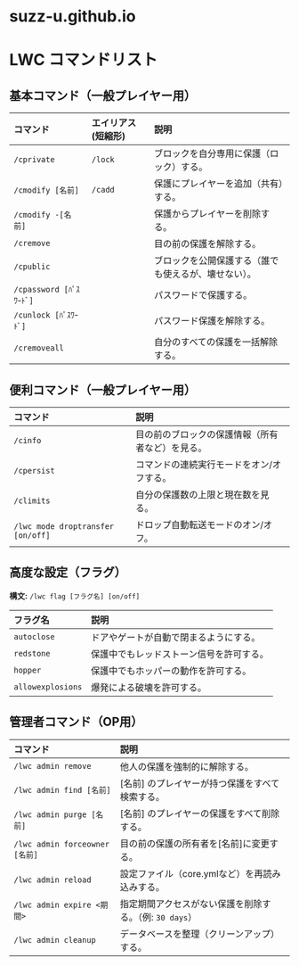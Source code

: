# suzz-u.github.io
# LWC コマンドリスト

## 基本コマンド（一般プレイヤー用）

| コマンド | エイリアス (短縮形) | 説明 |
| :--- | :--- | :--- |
| `/cprivate` | `/lock` | ブロックを自分専用に保護（ロック）する。 |
| `/cmodify [名前]` | `/cadd` | 保護にプレイヤーを追加（共有）する。 |
| `/cmodify -[名前]` | | 保護からプレイヤーを削除する。 |
| `/cremove` | | 目の前の保護を解除する。 |
| `/cpublic` | | ブロックを公開保護する（誰でも使えるが、壊せない）。 |
| `/cpassword [ﾊﾟｽﾜｰﾄﾞ]` | | パスワードで保護する。 |
| `/cunlock [ﾊﾟｽﾜｰﾄﾞ]` | | パスワード保護を解除する。 |
| `/cremoveall` | | 自分のすべての保護を一括解除する。 |

## 便利コマンド（一般プレイヤー用）

| コマンド | 説明 |
| :--- | :--- |
| `/cinfo` | 目の前のブロックの保護情報（所有者など）を見る。 |
| `/cpersist` | コマンドの連続実行モードをオン/オフする。 |
| `/climits` | 自分の保護数の上限と現在数を見る。 |
| `/lwc mode droptransfer [on/off]` | ドロップ自動転送モードのオン/オフ。 |

## 高度な設定（フラグ）

**構文:** `/lwc flag [フラグ名] [on/off]`

| フラグ名 | 説明 |
| :--- | :--- |
| `autoclose` | ドアやゲートが自動で閉まるようにする。 |
| `redstone` | 保護中でもレッドストーン信号を許可する。 |
| `hopper` | 保護中でもホッパーの動作を許可する。 |
| `allowexplosions` | 爆発による破壊を許可する。 |

## 管理者コマンド（OP用）

| コマンド | 説明 |
| :--- | :--- |
| `/lwc admin remove` | 他人の保護を強制的に解除する。 |
| `/lwc admin find [名前]` | [名前] のプレイヤーが持つ保護をすべて検索する。 |
| `/lwc admin purge [名前]` | [名前] のプレイヤーの保護をすべて削除する。 |
| `/lwc admin forceowner [名前]` | 目の前の保護の所有者を[名前]に変更する。 |
| `/lwc admin reload` | 設定ファイル（core.ymlなど）を再読み込みする。 |
| `/lwc admin expire <期間>` | 指定期間アクセスがない保護を削除する。（例: `30 days`） |
| `/lwc admin cleanup` | データベースを整理（クリーンアップ）する。 |
